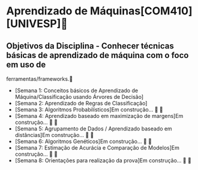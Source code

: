 # Aprendizado de Máquinas[COM410][UNIVESP]🚀
## Objetivos da Disciplina - Conhecer técnicas básicas de aprendizado de máquina com o foco em uso de
ferramentas/frameworks.💊

* [Semana 1: Conceitos básicos de Aprendizado de Máquina/Classificação usando Árvores de Decisão] 
* [Semana 2: Aprendizado de Regras de Classificação] 
* [Semana 3: Algoritmos Probabilísticos]Em construção... 🚧 🧱
* [Semana 4: Aprendizado baseado em maximização de margens]Em construção... 🚧 🧱
* [Semana 5: Agrupamento de Dados / Aprendizado baseado em distâncias]Em construção... 🚧 🧱
* [Semana 6: Algoritmos Genéticos]Em construção... 🚧 🧱
* [Semana 7: Estimação de Acurácia e Comparação de Modelos]Em construção... 🚧 🧱
* [Semana 8: Orientações para realização da prova]Em construção... 🚧 🧱
